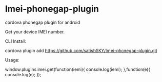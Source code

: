 # Imei-phonegap-plugin
cordova phonegap plugin for android

Get your device  IMEI number.

CLI Install:

cordova plugin add https://github.com/satishSKY/Imei-phonegap-plugin.git

 Usage:
 
  window.plugins.imei.get(function(iemi){
          console.log(iemi);
          },function(e){
              console.log(e);
          });
